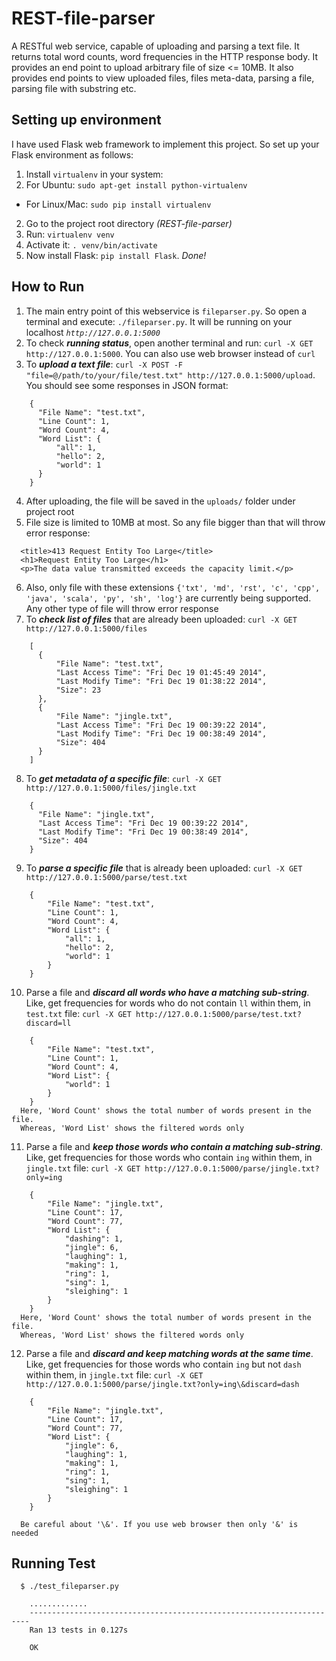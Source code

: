 REST-file-parser
================

A RESTful web service, capable of uploading and parsing a text file. It returns total word counts, word frequencies 
in the HTTP response body. It provides an end point to upload arbitrary file of size <= 10MB. It also provides end points to view uploaded files, files meta-data, parsing a file, parsing file with substring etc.

Setting up environment
----------------------
I have used Flask web framework to implement this project. So set up your Flask environment as follows:
  1. Install `virtualenv` in your system:
   1. For Ubuntu: `sudo apt-get install python-virtualenv`
   * For Linux/Mac: `sudo pip install virtualenv`
  2. Go to the project root directory *(REST-file-parser)*
  3. Run: `virtualenv venv`
  4. Activate it: `. venv/bin/activate`
  5. Now install Flask: `pip install Flask`. *Done!*


How to Run
-----------
1. The main entry point of this webservice is `fileparser.py`. So open a terminal and execute: `./fileparser.py`. It will be running on your localhost *`http://127.0.0.1:5000`*
2. To check ***running status***, open another terminal and run: `curl -X GET http://127.0.0.1:5000`. You can also use web browser instead of `curl`
3. To ***upload a text file***: `curl -X POST -F "file=@/path/to/your/file/test.txt" http://127.0.0.1:5000/upload`. You should see some responses in JSON format:
```
    {
      "File Name": "test.txt",
      "Line Count": 1,
      "Word Count": 4,
      "Word List": {
          "all": 1,
          "hello": 2,
          "world": 1
      }
    }
```
4. After uploading, the file will be saved in the `uploads/` folder under project root
5. File size is limited to 10MB at most. So any file bigger than that will throw error response:
```
  <title>413 Request Entity Too Large</title>
  <h1>Request Entity Too Large</h1>
  <p>The data value transmitted exceeds the capacity limit.</p>
```
6. Also, only file with these extensions `{'txt', 'md', 'rst', 'c', 'cpp', 'java', 'scala', 'py', 'sh', 'log'}` are currently being supported. Any other type of file will throw error response
7. To ***check list of files*** that are already been uploaded: `curl -X GET http://127.0.0.1:5000/files`
```
    [
      {
          "File Name": "test.txt",
          "Last Access Time": "Fri Dec 19 01:45:49 2014",
          "Last Modify Time": "Fri Dec 19 01:38:22 2014",
          "Size": 23
      },
      {
          "File Name": "jingle.txt",
          "Last Access Time": "Fri Dec 19 00:39:22 2014",
          "Last Modify Time": "Fri Dec 19 00:38:49 2014",
          "Size": 404
      }
    ]
```
8. To ***get metadata of a specific file***: `curl -X GET http://127.0.0.1:5000/files/jingle.txt`
```
    {
      "File Name": "jingle.txt",
      "Last Access Time": "Fri Dec 19 00:39:22 2014",
      "Last Modify Time": "Fri Dec 19 00:38:49 2014",
      "Size": 404
    }
```
9. To ***parse a specific file*** that is already been uploaded: `curl -X GET http://127.0.0.1:5000/parse/test.txt`
```
    {
        "File Name": "test.txt",
        "Line Count": 1,
        "Word Count": 4,
        "Word List": {
            "all": 1,
            "hello": 2,
            "world": 1
        }
    }
```
10. Parse a file and ***discard all words who have a matching sub-string***. Like, get frequencies for words who do not contain `ll` within them, in `test.txt` file: `curl -X GET http://127.0.0.1:5000/parse/test.txt?discard=ll`
```
    {
        "File Name": "test.txt",
        "Line Count": 1,
        "Word Count": 4,
        "Word List": {
            "world": 1
        }
    }
  Here, 'Word Count' shows the total number of words present in the file. 
  Whereas, 'Word List' shows the filtered words only
```
11. Parse a file and ***keep those words who contain a matching sub-string***. Like, get frequencies for those words who contain `ing` within them, in `jingle.txt` file: `curl -X GET http://127.0.0.1:5000/parse/jingle.txt?only=ing`
```
    {
        "File Name": "jingle.txt",
        "Line Count": 17,
        "Word Count": 77,
        "Word List": {
            "dashing": 1,
            "jingle": 6,
            "laughing": 1,
            "making": 1,
            "ring": 1,
            "sing": 1,
            "sleighing": 1
        }
    }
  Here, 'Word Count' shows the total number of words present in the file. 
  Whereas, 'Word List' shows the filtered words only
```
12. Parse a file and ***discard and keep matching words at the same time***. Like, get frequencies for those words who contain `ing` but not `dash` within them, in `jingle.txt` file: `curl -X GET http://127.0.0.1:5000/parse/jingle.txt?only=ing\&discard=dash`
```
    {
        "File Name": "jingle.txt",
        "Line Count": 17,
        "Word Count": 77,
        "Word List": {
            "jingle": 6,
            "laughing": 1,
            "making": 1,
            "ring": 1,
            "sing": 1,
            "sleighing": 1
        }
    }
```
```
  Be careful about '\&'. If you use web browser then only '&' is needed
```

Running Test
-------------
```
  $ ./test_fileparser.py 
```
```
    .............
    ----------------------------------------------------------------------
    Ran 13 tests in 0.127s
    
    OK

```

